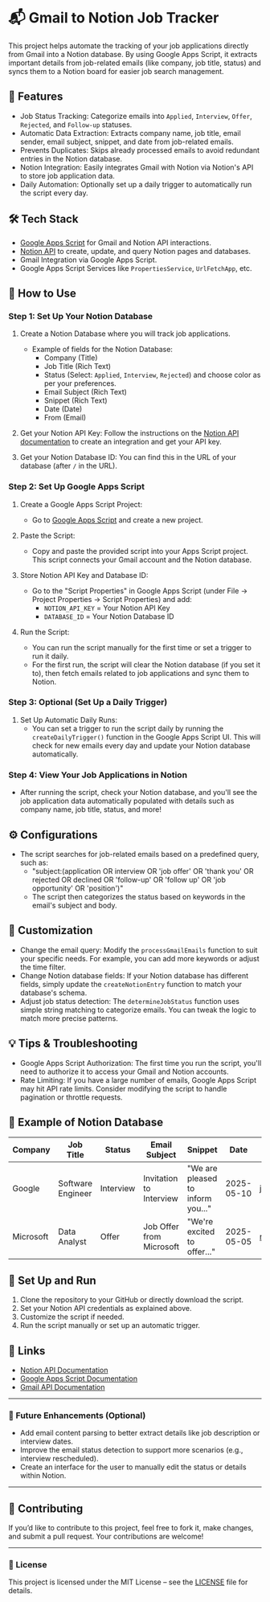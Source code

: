 # 📬 Gmail to Notion Job Tracker

This project helps automate the tracking of your job applications directly from Gmail into a Notion database. By using Google Apps Script, it extracts important details from job-related emails (like company, job title, status) and syncs them to a Notion board for easier job search management.

## 🚀 Features

- Job Status Tracking: Categorize emails into `Applied`, `Interview`, `Offer`, `Rejected`, and `Follow-up` statuses.
- Automatic Data Extraction: Extracts company name, job title, email sender, email subject, snippet, and date from job-related emails.
- Prevents Duplicates: Skips already processed emails to avoid redundant entries in the Notion database.
- Notion Integration: Easily integrates Gmail with Notion via Notion's API to store job application data.
- Daily Automation: Optionally set up a daily trigger to automatically run the script every day.

## 🛠 Tech Stack

- [Google Apps Script](https://developers.google.com/apps-script) for Gmail and Notion API interactions.
- [Notion API](https://developers.notion.com/) to create, update, and query Notion pages and databases.
- Gmail Integration via Google Apps Script.
- Google Apps Script Services like `PropertiesService`, `UrlFetchApp`, etc.

## 🔧 How to Use

### Step 1: Set Up Your Notion Database

1. Create a Notion Database where you will track job applications.
   - Example of fields for the Notion Database:
     - Company (Title)
     - Job Title (Rich Text)
     - Status (Select: `Applied`, `Interview`, `Rejected`) and choose color as per your preferences.
     - Email Subject (Rich Text)
     - Snippet (Rich Text)
     - Date (Date)
     - From (Email)

2. Get your Notion API Key: Follow the instructions on the [Notion API documentation](https://developers.notion.com/) to create an integration and get your API key.

3. Get your Notion Database ID: You can find this in the URL of your database (after `/` in the URL).

### Step 2: Set Up Google Apps Script

1. Create a Google Apps Script Project:
   - Go to [Google Apps Script](https://script.google.com) and create a new project.
   
2. Paste the Script:
   - Copy and paste the provided script into your Apps Script project. This script connects your Gmail account and the Notion database.

3. Store Notion API Key and Database ID:
   - Go to the "Script Properties" in Google Apps Script (under File → Project Properties → Script Properties) and add:
     - `NOTION_API_KEY` = Your Notion API Key
     - `DATABASE_ID` = Your Notion Database ID

4. Run the Script:
   - You can run the script manually for the first time or set a trigger to run it daily. 
   - For the first run, the script will clear the Notion database (if you set it to), then fetch emails related to job applications and sync them to Notion.
   
### Step 3: Optional (Set Up a Daily Trigger)

1. Set Up Automatic Daily Runs:
   - You can set a trigger to run the script daily by running the `createDailyTrigger()` function in the Google Apps Script UI. This will check for new emails every day and update your Notion database automatically.

### Step 4: View Your Job Applications in Notion

- After running the script, check your Notion database, and you'll see the job application data automatically populated with details such as company name, job title, status, and more!

## ⚙️ Configurations

- The script searches for job-related emails based on a predefined query, such as:
  - "subject:(application OR interview OR 'job offer' OR 'thank you' OR rejected OR declined OR 'follow-up' OR 'follow up' OR 'job opportunity' OR 'position')"
  - The script then categorizes the status based on keywords in the email's subject and body.

## 📝 Customization

- Change the email query: Modify the `processGmailEmails` function to suit your specific needs. For example, you can add more keywords or adjust the time filter.
- Change Notion database fields: If your Notion database has different fields, simply update the `createNotionEntry` function to match your database's schema.
- Adjust job status detection: The `determineJobStatus` function uses simple string matching to categorize emails. You can tweak the logic to match more precise patterns.

## 💡 Tips & Troubleshooting

- Google Apps Script Authorization: The first time you run the script, you'll need to authorize it to access your Gmail and Notion accounts.
- Rate Limiting: If you have a large number of emails, Google Apps Script may hit API rate limits. Consider modifying the script to handle pagination or throttle requests.

## 📄 Example of Notion Database

| Company      | Job Title     | Status  | Email Subject | Snippet      | Date          | From               |
|--------------|---------------|---------|---------------|--------------|---------------|--------------------|
| Google       | Software Engineer | Interview | Invitation to Interview | "We are pleased to inform you..." | 2025-05-10 | john.doe@gmail.com |
| Microsoft    | Data Analyst | Offer   | Job Offer from Microsoft | "We're excited to offer..." | 2025-05-05 | recruiter@microsoft.com |

## 📅 Set Up and Run

1. Clone the repository to your GitHub or directly download the script.
2. Set your Notion API credentials as explained above.
3. Customize the script if needed.
4. Run the script manually or set up an automatic trigger.

## 🔗 Links

- [Notion API Documentation](https://developers.notion.com/)
- [Google Apps Script Documentation](https://developers.google.com/apps-script/)
- [Gmail API Documentation](https://developers.google.com/gmail/api)

---

### 🚀 Future Enhancements (Optional)

- Add email content parsing to better extract details like job description or interview dates.
- Improve the email status detection to support more scenarios (e.g., interview rescheduled).
- Create an interface for the user to manually edit the status or details within Notion.

---

## 👏 Contributing

If you’d like to contribute to this project, feel free to fork it, make changes, and submit a pull request. Your contributions are welcome!

---

### 📝 License

This project is licensed under the MIT License – see the [LICENSE](LICENSE) file for details.
